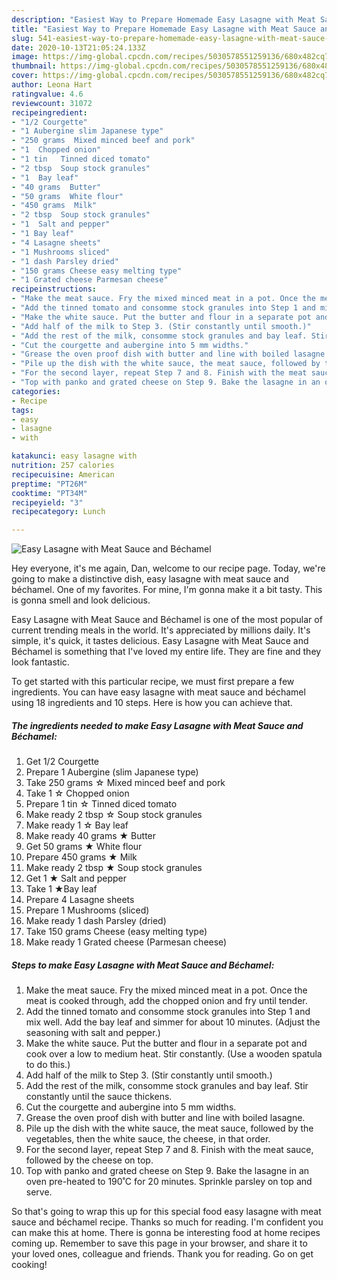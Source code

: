 ```yaml
---
description: "Easiest Way to Prepare Homemade Easy Lasagne with Meat Sauce and Béchamel"
title: "Easiest Way to Prepare Homemade Easy Lasagne with Meat Sauce and Béchamel"
slug: 541-easiest-way-to-prepare-homemade-easy-lasagne-with-meat-sauce-and-bechamel
date: 2020-10-13T21:05:24.133Z
image: https://img-global.cpcdn.com/recipes/5030578551259136/680x482cq70/easy-lasagne-with-meat-sauce-and-bechamel-recipe-main-photo.jpg
thumbnail: https://img-global.cpcdn.com/recipes/5030578551259136/680x482cq70/easy-lasagne-with-meat-sauce-and-bechamel-recipe-main-photo.jpg
cover: https://img-global.cpcdn.com/recipes/5030578551259136/680x482cq70/easy-lasagne-with-meat-sauce-and-bechamel-recipe-main-photo.jpg
author: Leona Hart
ratingvalue: 4.6
reviewcount: 31072
recipeingredient:
- "1/2 Courgette"
- "1 Aubergine slim Japanese type"
- "250 grams  Mixed minced beef and pork"
- "1  Chopped onion"
- "1 tin   Tinned diced tomato"
- "2 tbsp  Soup stock granules"
- "1  Bay leaf"
- "40 grams  Butter"
- "50 grams  White flour"
- "450 grams  Milk"
- "2 tbsp  Soup stock granules"
- "1  Salt and pepper"
- "1 Bay leaf"
- "4 Lasagne sheets"
- "1 Mushrooms sliced"
- "1 dash Parsley dried"
- "150 grams Cheese easy melting type"
- "1 Grated cheese Parmesan cheese"
recipeinstructions:
- "Make the meat sauce. Fry the mixed minced meat in a pot. Once the meat is cooked through, add the chopped onion and fry until tender."
- "Add the tinned tomato and consomme stock granules into Step 1 and mix well. Add the bay leaf and simmer for about 10 minutes. (Adjust the seasoning with salt and pepper.)"
- "Make the white sauce. Put the butter and flour in a separate pot and cook over a low to medium heat. Stir constantly. (Use a wooden spatula to do this.)"
- "Add half of the milk to Step 3. (Stir constantly until smooth.)"
- "Add the rest of the milk, consomme stock granules and bay leaf. Stir constantly until the sauce thickens."
- "Cut the courgette and aubergine into 5 mm widths."
- "Grease the oven proof dish with butter and line with boiled lasagne."
- "Pile up the dish with the white sauce, the meat sauce, followed by the vegetables, then the white sauce, the cheese, in that order."
- "For the second layer, repeat Step 7 and 8. Finish with the meat sauce, followed by the cheese on top."
- "Top with panko and grated cheese on Step 9. Bake the lasagne in an oven pre-heated to 190˚C for 20 minutes. Sprinkle parsley on top and serve."
categories:
- Recipe
tags:
- easy
- lasagne
- with

katakunci: easy lasagne with 
nutrition: 257 calories
recipecuisine: American
preptime: "PT26M"
cooktime: "PT34M"
recipeyield: "3"
recipecategory: Lunch

---
```



![Easy Lasagne with Meat Sauce and Béchamel](https://img-global.cpcdn.com/recipes/5030578551259136/680x482cq70/easy-lasagne-with-meat-sauce-and-bechamel-recipe-main-photo.jpg)

Hey everyone, it's me again, Dan, welcome to our recipe page. Today, we're going to make a distinctive dish, easy lasagne with meat sauce and béchamel. One of my favorites. For mine, I'm gonna make it a bit tasty. This is gonna smell and look delicious.



Easy Lasagne with Meat Sauce and Béchamel is one of the most popular of current trending meals in the world. It's appreciated by millions daily. It's simple, it's quick, it tastes delicious. Easy Lasagne with Meat Sauce and Béchamel is something that I've loved my entire life. They are fine and they look fantastic.


To get started with this particular recipe, we must first prepare a few ingredients. You can have easy lasagne with meat sauce and béchamel using 18 ingredients and 10 steps. Here is how you can achieve that.

<!--inarticleads1-->

##### The ingredients needed to make Easy Lasagne with Meat Sauce and Béchamel:

1. Get 1/2 Courgette
1. Prepare 1 Aubergine (slim Japanese type)
1. Take 250 grams ☆ Mixed minced beef and pork
1. Take 1 ☆ Chopped onion
1. Prepare 1 tin  ☆ Tinned diced tomato
1. Make ready 2 tbsp ☆ Soup stock granules
1. Make ready 1 ☆ Bay leaf
1. Make ready 40 grams ★ Butter
1. Get 50 grams ★ White flour
1. Prepare 450 grams ★ Milk
1. Make ready 2 tbsp ★ Soup stock granules
1. Get 1 ★ Salt and pepper
1. Take 1 ★Bay leaf
1. Prepare 4 Lasagne sheets
1. Prepare 1 Mushrooms (sliced)
1. Make ready 1 dash Parsley (dried)
1. Take 150 grams Cheese (easy melting type)
1. Make ready 1 Grated cheese (Parmesan cheese)




<!--inarticleads2-->

##### Steps to make Easy Lasagne with Meat Sauce and Béchamel:

1. Make the meat sauce. Fry the mixed minced meat in a pot. Once the meat is cooked through, add the chopped onion and fry until tender.
1. Add the tinned tomato and consomme stock granules into Step 1 and mix well. Add the bay leaf and simmer for about 10 minutes. (Adjust the seasoning with salt and pepper.)
1. Make the white sauce. Put the butter and flour in a separate pot and cook over a low to medium heat. Stir constantly. (Use a wooden spatula to do this.)
1. Add half of the milk to Step 3. (Stir constantly until smooth.)
1. Add the rest of the milk, consomme stock granules and bay leaf. Stir constantly until the sauce thickens.
1. Cut the courgette and aubergine into 5 mm widths.
1. Grease the oven proof dish with butter and line with boiled lasagne.
1. Pile up the dish with the white sauce, the meat sauce, followed by the vegetables, then the white sauce, the cheese, in that order.
1. For the second layer, repeat Step 7 and 8. Finish with the meat sauce, followed by the cheese on top.
1. Top with panko and grated cheese on Step 9. Bake the lasagne in an oven pre-heated to 190˚C for 20 minutes. Sprinkle parsley on top and serve.




So that's going to wrap this up for this special food easy lasagne with meat sauce and béchamel recipe. Thanks so much for reading. I'm confident you can make this at home. There is gonna be interesting food at home recipes coming up. Remember to save this page in your browser, and share it to your loved ones, colleague and friends. Thank you for reading. Go on get cooking!
